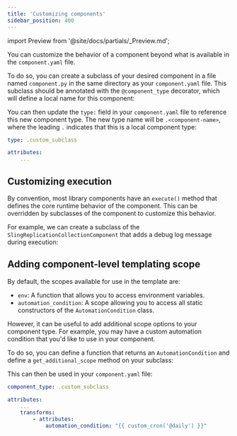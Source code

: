 ```yaml
---
title: 'Customizing components'
sidebar_position: 400
---
```


import Preview from '@site/docs/partials/\_Preview.md';

<Preview />

You can customize the behavior of a component beyond what is available in the `component.yaml` file.

To do so, you can create a subclass of your desired component in a file named `component.py` in the same directory as your `component.yaml` file. This subclass should be annotated with the `@component_type` decorator, which will define a local name for this component:

<CodeExample path="docs_snippets/docs_snippets/guides/components/custom-subclass/basic-subclass.py" language="python" />

You can then update the `type:` field in your `component.yaml` file to reference this new component type. The new type name will be `.<component-name>`, where the leading `.` indicates that this is a local component type:

```yaml
type: .custom_subclass

attributes:
    ...
```

## Customizing execution

By convention, most library components have an `execute()` method that defines the core runtime behavior of the component. This can be overridden by subclasses of the component to customize this behavior.

For example, we can create a subclass of the `SlingReplicationCollectionComponent` that adds a debug log message during execution:

<CodeExample path="docs_snippets/docs_snippets/guides/components/custom-subclass/debug-mode.py" language="python" />

## Adding component-level templating scope

By default, the scopes available for use in the template are:

- `env`: A function that allows you to access environment variables.
- `automation_condition`: A scope allowing you to access all static constructors of the `AutomationCondition` class.

However, it can be useful to add additional scope options to your component type. For example, you may have a custom automation condition that you'd like to use in your component.

To do so, you can define a function that returns an `AutomationCondition` and define a `get_additional_scope` method on your subclass:

<CodeExample path="docs_snippets/docs_snippets/guides/components/custom-subclass/custom-scope.py" language="python" />

This can then be used in your `component.yaml` file:

```yaml
component_type: .custom_subclass

attributes:
    ...
    transforms:
        - attributes:
            automation_condition: "{{ custom_cron('@daily') }}"
```
